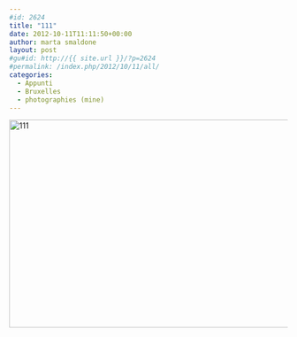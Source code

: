 ```yaml
---
#id: 2624
title: "111"
date: 2012-10-11T11:11:50+00:00
author: marta smaldone
layout: post
#gu#id: http://{{ site.url }}/?p=2624
#permalink: /index.php/2012/10/11/all/
categories:
  - Appunti
  - Bruxelles
  - photographies (mine)
---
```

<img class="aligncenter wp-image-2689 size-full" title="111" src="{{ site.url }}/images/uploads/2012/10/111.jpg" width="567" height="376" srcset="{{ site.url }}/images/uploads/2012/10/111.jpg 567w, {{ site.url }}/images/uploads/2012/10/111-300x199.jpg 300w" sizes="(max-width: 567px) 100vw, 567px" />